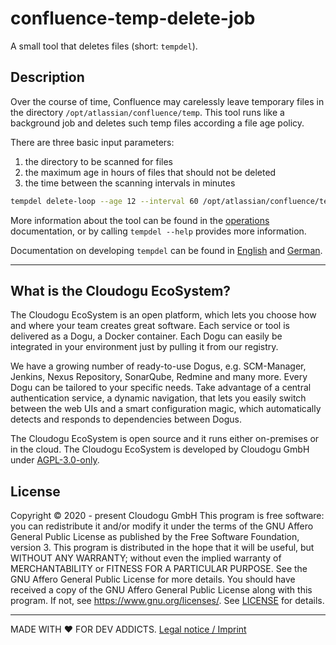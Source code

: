 # confluence-temp-delete-job

A small tool that deletes files (short: `tempdel`).

## Description

Over the course of time, Confluence may carelessly leave temporary files in the directory `/opt/atlassian/confluence/temp`. This tool  runs like a background job and deletes such temp files according a file age policy.

There are three basic input parameters:

1. the directory to be scanned for files
1. the maximum age in hours of files that should not be deleted
1. the time between the scanning intervals in minutes

```bash
tempdel delete-loop --age 12 --interval 60 /opt/atlassian/confluence/temp
```

More information about the tool can be found in the [operations](docs/operations/delete-loop_en.md) documentation, or by calling `tempdel --help` provides more information.

Documentation on developing `tempdel` can be found in [English](docs/developing_en.md) and [German](docs/developing_de.md).

---
## What is the Cloudogu EcoSystem?
The Cloudogu EcoSystem is an open platform, which lets you choose how and where your team creates great software. Each service or tool is delivered as a Dogu, a Docker container. Each Dogu can easily be integrated in your environment just by pulling it from our registry.

We have a growing number of ready-to-use Dogus, e.g. SCM-Manager, Jenkins, Nexus Repository, SonarQube, Redmine and many more. Every Dogu can be tailored to your specific needs. Take advantage of a central authentication service, a dynamic navigation, that lets you easily switch between the web UIs and a smart configuration magic, which automatically detects and responds to dependencies between Dogus.

The Cloudogu EcoSystem is open source and it runs either on-premises or in the cloud. The Cloudogu EcoSystem is developed by Cloudogu GmbH under [AGPL-3.0-only](https://spdx.org/licenses/AGPL-3.0-only.html).

## License
Copyright © 2020 - present Cloudogu GmbH
This program is free software: you can redistribute it and/or modify it under the terms of the GNU Affero General Public License as published by the Free Software Foundation, version 3.
This program is distributed in the hope that it will be useful, but WITHOUT ANY WARRANTY; without even the implied warranty of MERCHANTABILITY or FITNESS FOR A PARTICULAR PURPOSE. See the GNU Affero General Public License for more details.
You should have received a copy of the GNU Affero General Public License along with this program. If not, see https://www.gnu.org/licenses/.
See [LICENSE](LICENSE) for details.


---
MADE WITH :heart:&nbsp;FOR DEV ADDICTS. [Legal notice / Imprint](https://cloudogu.com/en/imprint/?mtm_campaign=ecosystem&mtm_kwd=imprint&mtm_source=github&mtm_medium=link)
